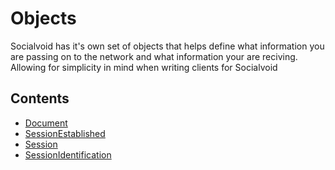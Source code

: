 # Objects

Socialvoid has it's own set of objects that helps define what information
you are passing on to the network and what information your are reciving.
Allowing for simplicity in mind when writing clients for Socialvoid

## Contents

 - [Document](Document.md)
 - [SessionEstablished](SessionEstablished.md)
 - [Session](Session.md)
 - [SessionIdentification](SessionIdentification.md)